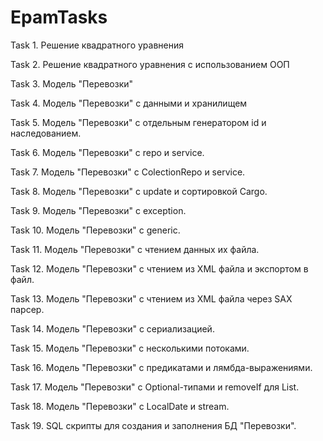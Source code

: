 # EpamTasks
Task 1. Решение квадратного уравнения

Task 2. Решение квадратного уравнения с использованием ООП

Task 3. Модель "Перевозки"

Task 4. Модель "Перевозки" с данными и хранилищем

Task 5. Модель "Перевозки" с отдельным генератором id и наследованием.

Task 6. Модель "Перевозки" с repo и service.

Task 7. Модель "Перевозки" с ColectionRepo и service.

Task 8. Модель "Перевозки" с update и сортировкой Cargo.

Task 9. Модель "Перевозки" с exception.

Task 10. Модель "Перевозки" с generic.

Task 11. Модель "Перевозки" с чтением данных их файла.

Task 12. Модель "Перевозки" с чтением из XML файла и экспортом в файл.

Task 13. Модель "Перевозки" с чтением из XML файла через SAX парсер.

Task 14. Модель "Перевозки" с сериализацией.

Task 15. Модель "Перевозки" с несколькими потоками.

Task 16. Модель "Перевозки" с предикатами и лямбда-выражениями.

Task 17. Модель "Перевозки" с Optional-типами и removeIf для List.

Task 18. Модель "Перевозки" с LocalDate и stream.

Task 19. SQL скрипты для создания и заполнения БД "Перевозки".
